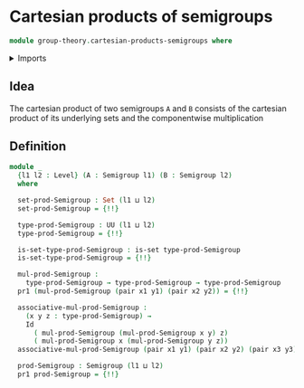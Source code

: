 # Cartesian products of semigroups

```agda
module group-theory.cartesian-products-semigroups where
```

<details><summary>Imports</summary>

```agda
open import foundation.dependent-pair-types
open import foundation.equality-cartesian-product-types
open import foundation.identity-types
open import foundation.sets
open import foundation.universe-levels

open import group-theory.semigroups
```

</details>

## Idea

The cartesian product of two semigroups `A` and `B` consists of the cartesian
product of its underlying sets and the componentwise multiplication

## Definition

```agda
module _
  {l1 l2 : Level} (A : Semigroup l1) (B : Semigroup l2)
  where

  set-prod-Semigroup : Set (l1 ⊔ l2)
  set-prod-Semigroup = {!!}

  type-prod-Semigroup : UU (l1 ⊔ l2)
  type-prod-Semigroup = {!!}

  is-set-type-prod-Semigroup : is-set type-prod-Semigroup
  is-set-type-prod-Semigroup = {!!}

  mul-prod-Semigroup :
    type-prod-Semigroup → type-prod-Semigroup → type-prod-Semigroup
  pr1 (mul-prod-Semigroup (pair x1 y1) (pair x2 y2)) = {!!}

  associative-mul-prod-Semigroup :
    (x y z : type-prod-Semigroup) →
    Id
      ( mul-prod-Semigroup (mul-prod-Semigroup x y) z)
      ( mul-prod-Semigroup x (mul-prod-Semigroup y z))
  associative-mul-prod-Semigroup (pair x1 y1) (pair x2 y2) (pair x3 y3) = {!!}

  prod-Semigroup : Semigroup (l1 ⊔ l2)
  pr1 prod-Semigroup = {!!}
```
